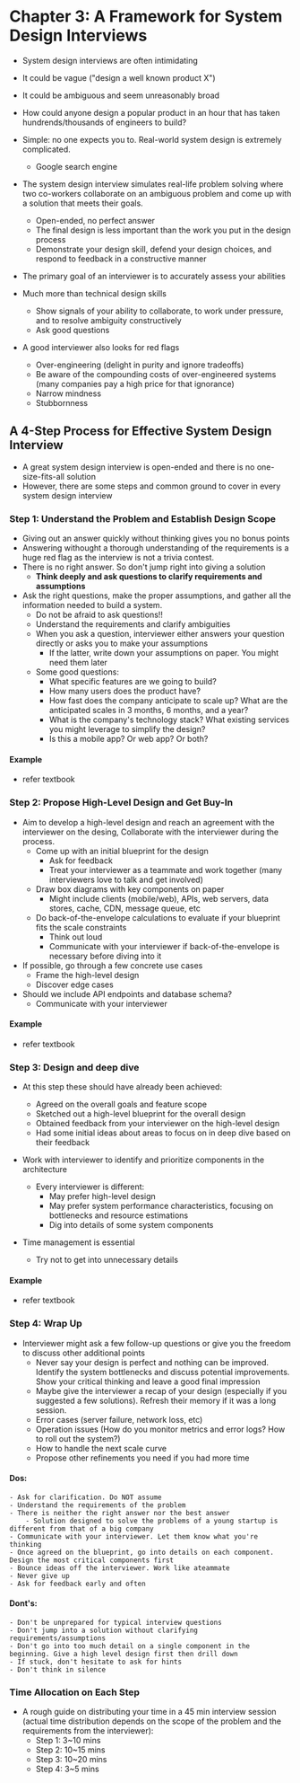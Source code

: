 # Chapter 3: A Framework for System Design Interviews

- System design interviews are often intimidating
- It could be vague ("design a well known product X")
- It could be ambiguous and seem unreasonably broad
- How could anyone design a popular product in an hour that has taken hundrends/thousands of engineers to build?

- Simple: no one expects you to. Real-world system design is extremely complicated.
    - Google search engine

- The system design interview simulates real-life problem solving where two co-workers collaborate on an ambiguous problem and come up with a solution that meets their goals. 
    - Open-ended, no perfect answer
    - The final design is less important than the work you put in the design process
    - Demonstrate your design skill, defend your design choices, and respond to feedback in a constructive manner

- The primary goal of an interviewer is to accurately assess your abilities
- Much more than technical design skills
    - Show signals of your ability to collaborate, to work under pressure, and to resolve ambiguity constructively
    - Ask good questions
- A good interviewer also looks for red flags
    - Over-engineering (delight in purity and ignore tradeoffs)
    - Be aware of the compounding costs of over-engineered systems (many companies pay a high price for that ignorance)
    - Narrow mindness
    - Stubbornness

## A 4-Step Process for Effective System Design Interview

- A great system design interview is open-ended and there is no one-size-fits-all solution
- However, there are some steps and common ground to cover in every system design interview

### Step 1: Understand the Problem and Establish Design Scope
- Giving out an answer quickly without thinking gives you no bonus points
- Answering withought a thorough understanding of the requirements is a huge red flag as the interview is not a trivia contest. 
- There is no right answer. So don't jump right into giving a solution
    - __Think deeply and ask questions to clarify requirements and assumptions__
- Ask the right questions, make the proper assumptions, and gather all the information needed to build a system. 
    - Do not be afraid to ask questions!!
    - Understand the requirements and clarify ambiguities
    - When you ask a question, interviewer either answers your question directly or asks you to make your assumptions
        - If the latter, write down your assumptions on paper. You might need them later
    - Some good questions:
        - What specific features are we going to build?
        - How many users does the product have?
        - How fast does the company anticipate to scale up? What are the anticipated scales in 3 months, 6 months, and a year?
        - What is the company's technology stack? What existing services you might leverage to simplify the design?
        - Is this a mobile app? Or web app? Or both?
#### Example
- refer textbook

### Step 2: Propose High-Level Design and Get Buy-In
- Aim to develop a high-level design and reach an agreement with the interviewer on the desing, Collaborate with the interviewer during the process. 
    - Come up with an initial blueprint for the design
        - Ask for feedback
        - Treat your interviewer as a teammate and work together (many interviewers love to talk and get involved)
    - Draw box diagrams with key components on paper
        - Might include clients (mobile/web), APIs, web servers, data stores, cache, CDN, message queue, etc
    - Do back-of-the-envelope calculations to evaluate if your blueprint fits the scale constraints
        - Think out loud
        - Communicate with your interviewer if back-of-the-envelope is necessary before diving into it
- If possible, go through a few concrete use cases
    - Frame the high-level design
    - Discover edge cases
- Should we include API endpoints and database schema?
    - Communicate with your interviewer

#### Example
- refer textbook

### Step 3: Design and deep dive
- At this step these should have already been achieved:
    - Agreed on the overall goals and feature scope
    - Sketched out a high-level blueprint for the overall design
    - Obtained feedback from your interviewer on the high-level design
    - Had some initial ideas about areas to focus on in deep dive based on their feedback

- Work with interviewer to identify and prioritize components in the architecture
    - Every interviewer is different:
        - May prefer high-level design
        - May prefer system performance characteristics, focusing on bottlenecks and resource estimations
        - Dig into details of some system components
- Time management is essential
    - Try not to get into unnecessary details

#### Example
- refer textbook

### Step 4: Wrap Up
- Interviewer might ask a few follow-up questions or give you the freedom to discuss other additional points
    - Never say your design is perfect and nothing can be improved. Identify the system bottlenecks and discuss potential improvements. Show your critical thinking and leave a good final impression
    - Maybe give the interviewer a recap of your design (especially if you suggested a few solutions). Refresh their memory if it was a long session.
    - Error cases (server failure, network loss, etc)
    - Operation issues (How do you monitor metrics and error logs? How to roll out the system?)
    - How to handle the next scale curve
    - Propose other refinements you need if you had more time

#### Dos:
    - Ask for clarification. Do NOT assume
    - Understand the requirements of the problem
    - There is neither the right answer nor the best answer
        - Solution designed to solve the problems of a young startup is different from that of a big company
    - Communicate with your interviewer. Let them know what you're thinking
    - Once agreed on the blueprint, go into details on each component. Design the most critical components first
    - Bounce ideas off the interviewer. Work like ateammate
    - Never give up
    - Ask for feedback early and often

#### Dont's:
    - Don't be unprepared for typical interview questions
    - Don't jump into a solution without clarifying requirements/assumptions
    - Don't go into too much detail on a single component in the beginning. Give a high level design first then drill down
    - If stuck, don't hesitate to ask for hints
    - Don't think in silence

### Time Allocation on Each Step
- A rough guide on distributing your time in a 45 min interview session (actual time distribution depends on the scope of the problem and the requirements from the interviewer):
    - Step 1: 3~10 mins
    - Step 2: 10~15 mins
    - Step 3: 10~20 mins
    - Step 4: 3~5 mins



